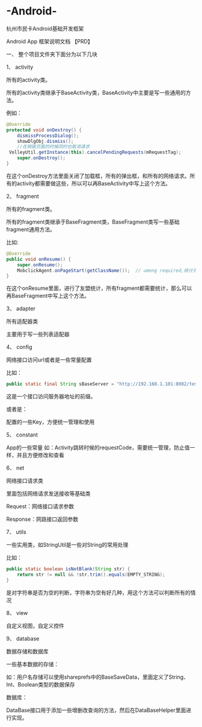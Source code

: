# -Android-
杭州市民卡Android基础开发框架




Android App
框架说明文档
【PRD】


	
一、	整个项目文件夹下面分为以下几块

1、	activity

所有的activity类。

所有的activity类继承于BaseActivity类，BaseActivity中主要是写一些通用的方法。

例如：

```java
@Override
protected void onDestroy() {
    dismissProcessDialog();
    showDlgObj.dismiss();
    //在销毁页面的时候同时也取消请求
 VolleyUtil.getInstance(this).cancelPendingRequests(mRequestTag);
    super.onDestroy();
}
```
在这个onDestroy方法里面关闭了加载框，所有的弹出框，和所有的网络请求。所有的activity都需要做这些，所以可以再BaseActivity中写上这个方法。

2、	fragment

所有的fragment类。

所有的fragment类继承于BaseFragment类，BaseFragment类写一些基础fragment通用方法。

比如:

```java
@Override
public void onResume() {
    super.onResume();
    MobclickAgent.onPageStart(getClassName());  // umeng required,统计页面
}
```
在这个onResume里面，进行了友盟统计，所有fragment都需要统计，那么可以再BaseFragment中写上这个方法。

3、	adapter

所有适配器类

主要用于写一些列表适配器


4、	config

网络接口访问url或者是一些常量配置

比如：

```java
public static final String sBaseServer = "http://192.168.1.101:8082/test/test";
```
这是一个接口访问服务器地址的前缀。

或者是：

配置的一些Key，方便统一管理和使用


5、	constant

App的一些常量
如：Activity跳转时候的requestCode，需要统一管理，防止值一样，并且方便修改和查看

6、	net

网络接口请求类

里面包括网络请求发送接收等基础类

Request：网络接口请求参数

Response：网路接口返回参数


7、	utils

一些实用类，如StringUtil是一些对String的常用处理

比如：
```java
public static boolean isNotBlank(String str) {
    return str != null && !str.trim().equals(EMPTY_STRING);
}
```

是对字符串是否为空的判断，字符串为空有好几种，用这个方法可以判断所有的情况

8、	view

自定义视图，自定义控件

9、	database

数据存储和数据库

一些基本数据的存储：

如：用户名存储可以使用shareprefs中的BaseSaveData，里面定义了String、Int、Boolean类型的数据保存

数据库：

DataBase接口用于添加一些增删改查询的方法，然后在DataBaseHelper里面进行实现。

